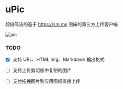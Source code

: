 # uPic
超级简洁的基于 https://sm.ms 图床的第三方上传客户端



![pic](https://i.loli.net/2019/06/08/5cfb8f61f2a3796018.png)

### TODO

* [x] 支持 URL、HTML Img、Markdown 输出格式

* [ ] 支持上传剪切板中复制的图片

* [ ] 支付拖拽图片到应用图标直接上传